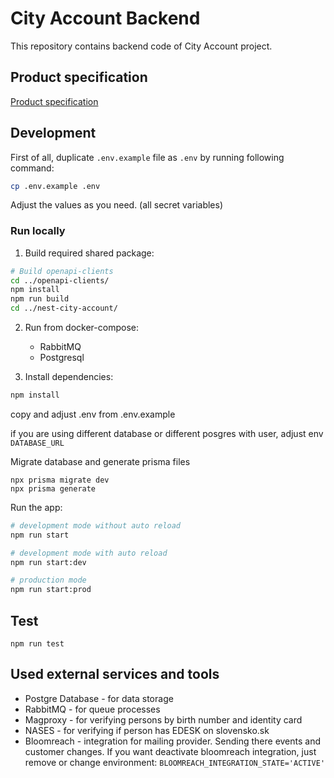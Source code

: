 # City Account Backend

This repository contains backend code of City Account project.

## Product specification

[Product specification](https://magistratba.sharepoint.com/:w:/s/InnovationTeam/Ee7urGwpSLBGnhyBYT5OJyAB9yPAd8xctA2I_xU6rYWbuA?e=ofobAR)

## Development

First of all, duplicate `.env.example` file as `.env` by running following command:

```bash
cp .env.example .env
```

Adjust the values as you need. (all secret variables)

### Run locally

1. Build required shared package:

```bash
# Build openapi-clients
cd ../openapi-clients/
npm install
npm run build
cd ../nest-city-account/
```

2. Run from docker-compose:

   - RabbitMQ
   - Postgresql

3. Install dependencies:

```bash
npm install
```

copy and adjust .env from .env.example

if you are using different database or different posgres with user, adjust env `DATABASE_URL`

Migrate database and generate prisma files

```
npx prisma migrate dev
npx prisma generate
```

Run the app:

```bash
# development mode without auto reload
npm run start

# development mode with auto reload
npm run start:dev

# production mode
npm run start:prod
```

## Test

```
npm run test
```

## Used external services and tools

- Postgre Database - for data storage
- RabbitMQ - for queue processes
- Magproxy - for verifying persons by birth number and identity card
- NASES - for verifying if person has EDESK on slovensko.sk
- Bloomreach - integration for mailing provider. Sending there events and customer changes. If you want deactivate bloomreach integration, just remove or change environment: `BLOOMREACH_INTEGRATION_STATE='ACTIVE'`
